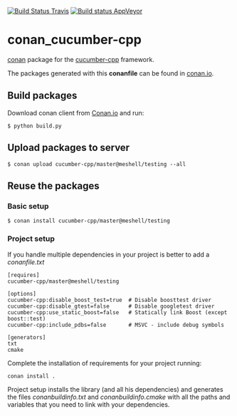 [![Build Status Travis](https://travis-ci.org/meshell/conan_cucumber-cpp.svg)](https://travis-ci.org/meshell/conan_cucumber-cpp)
[![Build status AppVeyor](https://ci.appveyor.com/api/projects/status/87xtvnlff3gef1ja?svg=true)](https://ci.appveyor.com/project//meshell/conan_cucumber-cpp)


# conan_cucumber-cpp
[conan](https://www.conan.io/) package for the [cucumber-cpp](https://github.com/cucumber/cucumber-cpp) framework.

The packages generated with this **conanfile** can be found in [conan.io](https://conan.io/source/cucumber-cpp/master/meshell/testing).

## Build packages

Download conan client from [Conan.io](https://conan.io) and run:

    $ python build.py

## Upload packages to server

    $ conan upload cucumber-cpp/master@meshell/testing --all

## Reuse the packages

### Basic setup

    $ conan install cucumber-cpp/master@meshell/testing

### Project setup

If you handle multiple dependencies in your project is better to add a *conanfile.txt*

    [requires]
    cucumber-cpp/master@meshell/testing

    [options]
    cucumber-cpp:disable_boost_test=true  # Disable boosttest driver
    cucumber-cpp:disable_gtest=false      # Disable googletest driver
    cucumber-cpp:use_static_boost=false   # Statically link Boost (except boost::test)
    cucumber-cpp:include_pdbs=false       # MSVC - include debug symbols

    [generators]
    txt
    cmake

Complete the installation of requirements for your project running:</small></span>

    conan install .

Project setup installs the library (and all his dependencies) and generates the files *conanbuildinfo.txt* and *conanbuildinfo.cmake* with all the paths and variables that you need to link with your dependencies.
